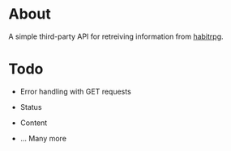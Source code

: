 # About

A simple third-party API for retreiving information from [habitrpg][].

[habitrpg]: https://habitrpg.com/

# Todo

* Error handling with GET requests

* Status
* Content
* ... Many more

